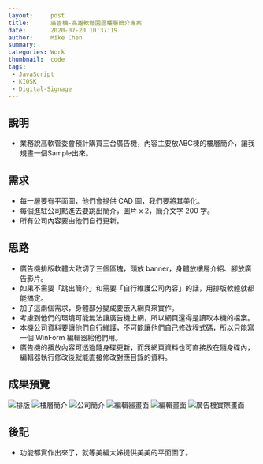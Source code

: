 ```yaml
---
layout:     post
title:      廣告機-高雄軟體園區樓層簡介專案
date:       2020-07-20 10:37:19
author:     Mike Chen
summary:    
categories: Work
thumbnail:  code
tags:
 - JavaScript
 - KIOSK
 - Digital-Signage
---
```



## 說明
* 業務說高軟管委會預計購買三台廣告機，內容主要放ABC棟的樓層簡介，讓我規畫一個Sample出來。

## 需求
* 每一層要有平面圖，他們會提供 CAD 圖，我們要將其美化。
* 每個進駐公司點進去要跳出簡介，圖片 x 2，簡介文字 200 字。
* 所有公司內容要由他們自行更新。


## 思路
* 廣告機排版軟體大致切了三個區塊，頭放 banner，身體放樓層介紹、腳放廣告影片。
* 如果不需要「跳出簡介」和需要「自行維護公司內容」的話，用排版軟體就都能搞定。
* 加了這兩個需求，身體部分變成要嵌入網頁來實作。
* 考慮到他們的環境可能無法讓廣告機上網，所以網頁還得是讀取本機的檔案。
* 本機公司資料要讓他們自行維護，不可能讓他們自己修改程式碼，所以只能寫一個 WinForm 編輯器給他們用。
* 廣告機的播放內容可透過隨身碟更新，而我網頁資料也可直接放在隨身碟內，編輯器執行修改後就能直接修改對應目錄的資料。

## 成果預覽
![排版](https://i.imgur.com/VO22nxZ.png)
![樓層簡介](https://i.imgur.com/I8kOj7V.png)
![公司簡介](https://i.imgur.com/SxjJ7cZ.png)
![編輯器畫面](https://i.imgur.com/JY0tJ6C.png)
![編輯畫面](https://i.imgur.com/DxuXng8.png)
![廣告機實際畫面](https://i.imgur.com/cYDgLur.jpg)

## 後記
* 功能都實作出來了，就等美編大姊提供美美的平面圖了。